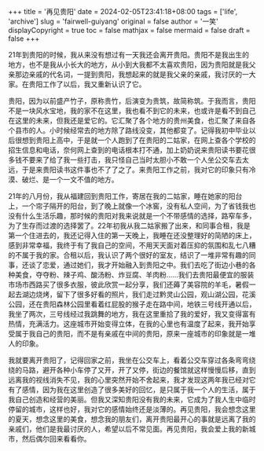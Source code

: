 +++
title = '再见贵阳'
date = 2024-02-05T23:41:18+08:00
tags = ['life', 'archive']
slug = 'fairwell-guiyang'
original = false
author = '一笑'
displayCopyright = true
toc = false
mathjax = false
mermaid = false
draft = false
+++


  21年到贵阳的时候，我从来没有想过有一天我还会离开贵阳。贵阳不是我出生的地方，也不是我从小长大的地方，从小到大我都不太喜欢贵阳，因为贵阳就是我父亲那边亲戚的代名词，一提到贵阳，我想起来的就是我父亲的亲戚，我讨厌的一大家。在贵阳工作了以后，我又重新认识了它。

  贵阳，因为以前盛产竹子，原称贵竹，后演变为贵筑，故简称筑。于我而言，贵阳不是一块风水宝地，我的家不在这里，我也看不到它的未来，也或许是看不到自己在这里的未来，但我还是爱它的。它汇聚了各个地方的贵州美食，也汇聚了来自各个县市的人。小时候经常去的地方除了路线没变，其他都变了。记得我初中毕业以后很想到贵阳上高中，于是就一个人跑到了在贵阳的二姑家，在网上查各个学校的招生信息和电话，奈何网上查到的电话根本打不通，加上奶奶说来贵阳读书要花很多钱不要来了给了我一些打击，我只怪自己当时太胆小不敢一个人坐公交车去太远，于是来贵阳读书这件事也不了了之了。来贵阳工作之前，我对它的印象只有冷漠、破烂、是一个一文不值的地方。

   21年的八月份，我从福建回到贵阳工作，寄居在我的二姑家，睡在她家的阳台上，一个帘子隔开的阳台，到了晚上就像一个冰窖，没有私人空间，为了省钱我也没有什么生活乐趣，那时候的贵阳对我来说就是一个不带感情的选择，路窄车多，为了生存而过渡的选择罢了。22年初我从我二姑家搬了出来，和同事合租，我是第一个住进去的，我还记得入住的第一天晚上，我睡在还没整理好的简陋的床上，感到非常幸福，我终于有了我自己的空间，不用天天面对着压抑的氛围和乱七八糟的不属于我的家。合租以后，我认识了两个很好的室友，结识了一堆非常有趣的同事，还谈了恋爱，通过她们，我才开始融入到贵阳之中。我们去吃了街边小巷的各种美食，夺夺粉、辣子鸡、酸汤粉、炸豆腐、羊肉粉……我们去贵阳最便宜的服装市场市西路买了很多衣服，彼此欣赏一起分享，我们还薅了美容院的羊毛，暑假一起去湖边烧烤，留下了很多好看的照片，我们走过黔灵山公园，观山湖公园，花溪公园，还在贵阳森林公园里看着红屁股的猴子走在路中间，地铁三号线开通以后，我坐了两次，三号线经过我跳舞的地方，我在这里重拾了我的爱好，我又变得富有热情，充满活力。这座城市开始变得立体，在我的心里也有温度了起来，我开始享受属于我自己的贵阳，而不是有亲戚在中间的贵阳，原来一座城市的印象就是一堆人的印象。

   我就要离开贵阳了，记得回家之前，我坐在公交车上，看着公交车穿过各条弯弯绕绕的马路，避开各种小车停了又开，开了又停，街边的餐馆就这样慢慢后移，直到远离我的视线消失不见，我的心里突然开始不舍起来，我才发现这两年我已经对它有了感情，因为我在这里创造了很多美好的回忆，是只属于我一个人的生活，属于我自己创造和经营的美丽。但我又深知贵阳没有我的未来，它成为了我人生中临时停留的城市，这样也好，我对它的感情始终还是淡薄的。再见贵阳，我会想念这里的夏天，想念这里的美食，想念我的朋友们，离开贵阳最开心的事就是远离了我的亲戚们，他们是我最讨厌的人，希望以后不常见面。再见贵阳，我会爱上我的新城市，然后偶尔回来看看你。